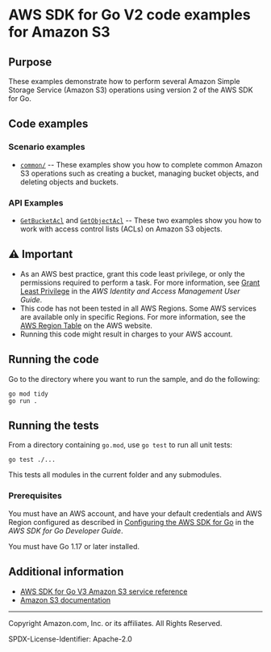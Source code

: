 # AWS SDK for Go V2 code examples for Amazon S3

## Purpose

These examples demonstrate how to perform several Amazon Simple Storage Service 
(Amazon S3) operations using version 2 of the AWS SDK for Go.

## Code examples

### Scenario examples
* [`common/`](common/) -- These examples show you how to complete common Amazon S3 operations such as creating a bucket, managing bucket objects, and deleting objects and buckets.

### API Examples
- [`GetBucketAcl`](GetBucketAcl/) and [`GetObjectAcl`](GetObjectAcl/) -- These two examples show you how to work with access control lists (ACLs) on Amazon S3 objects.



## ⚠ Important

- As an AWS best practice, grant this code least privilege, or only the 
  permissions required to perform a task. For more information, see 
  [Grant Least Privilege](https://docs.aws.amazon.com/IAM/latest/UserGuide/best-practices.html#grant-least-privilege) 
  in the *AWS Identity and Access Management 
  User Guide*.
- This code has not been tested in all AWS Regions. Some AWS services are 
  available only in specific Regions. For more information, see the 
  [AWS Region Table](https://aws.amazon.com/about-aws/global-infrastructure/regional-product-services/)
  on the AWS website.
- Running this code might result in charges to your AWS account.


## Running the code

Go to the directory where you want to run the sample, and do the following:

```
go mod tidy
go run .
```

## Running the tests

From a directory containing `go.mod`, use `go test` to run all unit tests:

```
go test ./...
```

This tests all modules in the current folder and any submodules.

### Prerequisites

You must have an AWS account, and have your default credentials and AWS Region
configured as described in
[Configuring the AWS SDK for Go](https://docs.aws.amazon.com/sdk-for-go/v1/developer-guide/configuring-sdk.html)
in the *AWS SDK for Go Developer Guide*.

You must have Go 1.17 or later installed.

## Additional information

- [AWS SDK for Go V3 Amazon S3 service reference](https://pkg.go.dev/github.com/aws/aws-sdk-go-v2/service/s3)
- [Amazon S3 documentation](https://docs.aws.amazon.com/s3)

---


Copyright Amazon.com, Inc. or its affiliates. All Rights Reserved.

SPDX-License-Identifier: Apache-2.0
